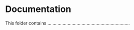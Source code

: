 # Documentation

This folder contains ... .............................................................
